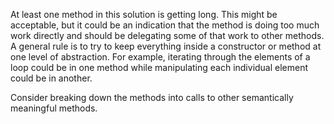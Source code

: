 At least one method in this solution is getting long.
This might be acceptable, but it could be an indication that the method is doing too much work directly and should be delegating some of that work to other methods.
A general rule is to try to keep everything inside a constructor or method at one level of abstraction.
For example, iterating through the elements of a loop could be in one method while manipulating each individual element could be in another.

Consider breaking down the methods into calls to other semantically meaningful methods.